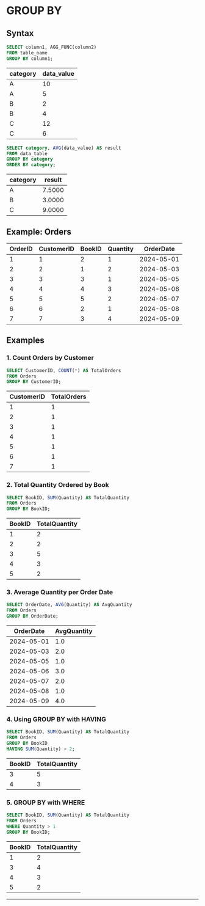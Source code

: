 # GROUP BY

## Syntax

```SQL
SELECT column1, AGG_FUNC(column2)
FROM table_name
GROUP BY column1;
```

| category | data_value |
| -------- | ---------- |
| A        | 10         |
| A        | 5          |
| B        | 2          |
| B        | 4          |
| C        | 12         |
| C        | 6          |

```SQL
SELECT category, AVG(data_value) AS result
FROM data_table
GROUP BY category
ORDER BY category;
```

| category | result |
| -------- | ------ |
| A        | 7.5000 |
| B        | 3.0000 |
| C        | 9.0000 |


## Example: Orders

| OrderID | CustomerID | BookID | Quantity | OrderDate  |
| ------- | ---------- | ------ | -------- | ---------- |
| 1       | 1          | 2      | 1        | 2024-05-01 |
| 2       | 2          | 1      | 2        | 2024-05-03 |
| 3       | 3          | 3      | 1        | 2024-05-05 |
| 4       | 4          | 4      | 3        | 2024-05-06 |
| 5       | 5          | 5      | 2        | 2024-05-07 |
| 6       | 6          | 2      | 1        | 2024-05-08 |
| 7       | 7          | 3      | 4        | 2024-05-09 |


## Examples

### 1. Count Orders by Customer

```SQL
SELECT CustomerID, COUNT(*) AS TotalOrders
FROM Orders
GROUP BY CustomerID;
```
| CustomerID | TotalOrders |
| ---------- | ----------- |
| 1          | 1           |
| 2          | 1           |
| 3          | 1           |
| 4          | 1           |
| 5          | 1           |
| 6          | 1           |
| 7          | 1           |


### 2. Total Quantity Ordered by Book

```SQL
SELECT BookID, SUM(Quantity) AS TotalQuantity
FROM Orders
GROUP BY BookID;
```
| BookID | TotalQuantity |
| ------ | ------------- |
| 1      | 2             |
| 2      | 2             |
| 3      | 5             |
| 4      | 3             |
| 5      | 2             |


### 3. Average Quantity per Order Date

```SQL
SELECT OrderDate, AVG(Quantity) AS AvgQuantity
FROM Orders
GROUP BY OrderDate;
```
| OrderDate  | AvgQuantity |
| ---------- | ----------- |
| 2024-05-01 | 1.0         |
| 2024-05-03 | 2.0         |
| 2024-05-05 | 1.0         |
| 2024-05-06 | 3.0         |
| 2024-05-07 | 2.0         |
| 2024-05-08 | 1.0         |
| 2024-05-09 | 4.0         |


### 4. Using GROUP BY with HAVING

```SQL
SELECT BookID, SUM(Quantity) AS TotalQuantity
FROM Orders
GROUP BY BookID
HAVING SUM(Quantity) > 2;
```
| BookID | TotalQuantity |
| ------ | ------------- |
| 3      | 5             |
| 4      | 3             |

### 5. GROUP BY with WHERE

```SQL
SELECT BookID, SUM(Quantity) AS TotalQuantity
FROM Orders
WHERE Quantity > 1
GROUP BY BookID;
```
| BookID | TotalQuantity |
| ------ | ------------- |
| 1      | 2             |
| 3      | 4             |
| 4      | 3             |
| 5      | 2             |

---